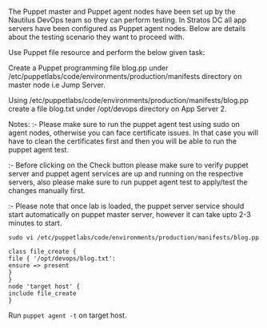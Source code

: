 The Puppet master and Puppet agent nodes have been set up by the Nautilus DevOps team so they can perform testing. In Stratos DC all app servers have been configured as Puppet agent nodes. Below are details about the testing scenario they want to proceed with.

Use Puppet file resource and perform the below given task:

Create a Puppet programming file blog.pp under /etc/puppetlabs/code/environments/production/manifests directory on master node i.e Jump Server.

Using /etc/puppetlabs/code/environments/production/manifests/blog.pp create a file blog.txt under /opt/devops directory on App Server 2.

Notes: :- Please make sure to run the puppet agent test using sudo on agent nodes, otherwise you can face certificate issues. In that case you will have to clean the certificates first and then you will be able to run the puppet agent test.

:- Before clicking on the Check button please make sure to verify puppet server and puppet agent services are up and running on the respective servers, also please make sure to run puppet agent test to apply/test the changes manually first.

:- Please note that once lab is loaded, the puppet server service should start automatically on puppet master server, however it can take upto 2-3 minutes to start.

``` sudo vi /etc/puppetlabs/code/environments/production/manifests/blog.pp  ```

```
class file_create {
file { '/opt/devops/blog.txt':
ensure => present
}
}
node 'target host' {
include file_create
}
```

Run ```puppet agent -t``` on target host.